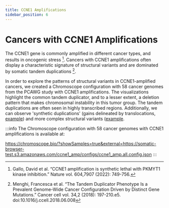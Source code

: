 ```yaml
---
title: CCNE1 Amplifications
sidebar_position: 6
---
```


# Cancers with CCNE1 Amplifications

The CCNE1 gene is commonly amplified in different cancer types, and results in oncogenic stress [^1]. Cancers with CCNE1 amplifications often display a characteristic signature of structural variants and are dominated by somatic tandem duplications [^2]. 

In order to explore the patterns of structural variants in CCNE1-amplified cancers, we created a Chromoscope configuration with 58 cancer genomes from the PCAWG study with CCNE1 amplifications. The visualizations highlight the common tandem duplicator, and to a lesser extent, a deletion pattern that makes chromosomal instability in this tumor group. The tandem duplications are often seen in highly transcribed regions. Additionally, we can observe 'synthetic duplications' (gains delineated by translocations, [example](https://chromoscope.bio/?demoIndex=1&domain=85900031.53150788-92353184.87675776&external=https://somatic-browser-test.s3.amazonaws.com/ccne1_amp/configs/ccne1_amp.all.config.json)) and more complex structural variants ([example](https://chromoscope.bio/?demoIndex=1&domain=2675900068.904369-2724526077.5578313&external=https://somatic-browser-test.s3.amazonaws.com/ccne1_amp/configs/ccne1_amp.all.config.json). 

:::info
The Chromoscope configuration with 58 cancer genomes with CCNE1 amplifications is available at:

https://chromoscope.bio/?showSamples=true&external=https://somatic-browser-test.s3.amazonaws.com/ccne1_amp/configs/ccne1_amp.all.config.json
:::

[^1]: Gallo, David et al. “CCNE1 amplification is synthetic lethal with PKMYT1 kinase inhibition.” Nature vol. 604,7907 (2022): 749-756. 

[^2]: Menghi, Francesca et al. “The Tandem Duplicator Phenotype Is a Prevalent Genome-Wide Cancer Configuration Driven by Distinct Gene Mutations.” Cancer cell vol. 34,2 (2018): 197-210.e5. doi:10.1016/j.ccell.2018.06.008
